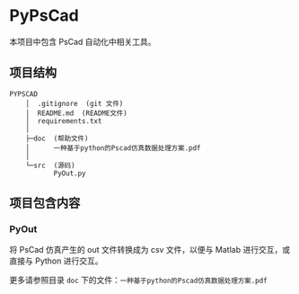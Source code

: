 # PyPsCad

本项目中包含 PsCad 自动化中相关工具。

## 项目结构

```
PYPSCAD
    │  .gitignore  (git 文件)
    │  README.md  (README文件)
    │  requirements.txt
    │
    ├─doc  (帮助文件)
    │      一种基于python的Pscad仿真数据处理方案.pdf
    │
    └─src  (源码)
           PyOut.py 
```

## 项目包含内容

### PyOut

  将 PsCad 仿真产生的 out 文件转换成为 csv 文件，以便与 Matlab 进行交互，或直接与 Python 进行交互。

  更多请参照目录 `doc` 下的文件：`一种基于python的Pscad仿真数据处理方案.pdf`
